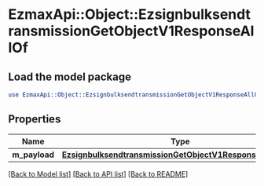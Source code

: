 # EzmaxApi::Object::EzsignbulksendtransmissionGetObjectV1ResponseAllOf

## Load the model package
```perl
use EzmaxApi::Object::EzsignbulksendtransmissionGetObjectV1ResponseAllOf;
```

## Properties
Name | Type | Description | Notes
------------ | ------------- | ------------- | -------------
**m_payload** | [**EzsignbulksendtransmissionGetObjectV1ResponseMPayload**](EzsignbulksendtransmissionGetObjectV1ResponseMPayload.md) |  | 

[[Back to Model list]](../README.md#documentation-for-models) [[Back to API list]](../README.md#documentation-for-api-endpoints) [[Back to README]](../README.md)


